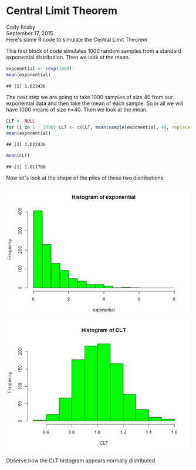 # Central Limit Theorem
Cody Frisby  
September 17, 2015  
Here's some R code to simulate the Central Limit Theorem

This first block of code simulates 1000 random samples from a standard exponential
distribution.  Then we look at the mean.

```r
exponential <- rexp(1000)
mean(exponential)
```

```
## [1] 1.022436
```
The next step we are going to take 1000 samples of size 40 from our exponential data
and then take the mean of each sample.  So in all we will have 1000 means 
of size n=40.  Then we look at the mean.

```r
CLT <- NULL
for (i in 1 : 1000) CLT <- c(CLT, mean(sample(exponential, 40, replace = TRUE)))
mean(exponential)
```

```
## [1] 1.022436
```

```r
mean(CLT)
```

```
## [1] 1.011788
```

Now let's look at the shape of the piles of these two distributions.

![](CLT_files/figure-html/unnamed-chunk-3-1.png) ![](CLT_files/figure-html/unnamed-chunk-3-2.png) 

Observe how the CLT histogram appears normally distributed.

